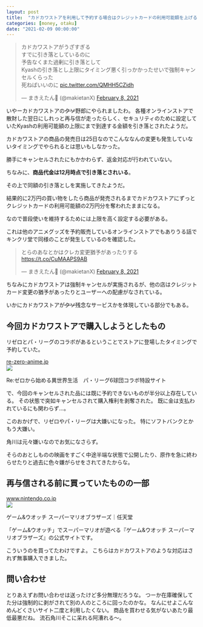 ```yaml
---
layout: post
title:  "カドカワストアを利用して予約する場合はクレジットカードの利用可能額を上げる必要がある"
categories: [money, otaku]
date: "2021-02-09 00:00:00"
---
```


<blockquote class="twitter-tweet tw-align-center"><p lang="ja" dir="ltr">カドカワストアがうざすぎる<br>すでに引き落としているのに<br>予告なくまた過剰に引き落として<br>Kyashの引き落とし上限にタイミング悪く引っかかったせいで強制キャンセルくらった<br>死ねばいいのに <a href="https://t.co/QMHH5CZidh">pic.twitter.com/QMHH5CZidh</a></p>&mdash; まきえたん🥦 (@makietanX) <a href="https://twitter.com/makietanX/status/1358852123513950210?ref_src=twsrc%5Etfw">February 8, 2021</a></blockquote> <script async src="https://platform.twitter.com/widgets.js" charset="utf-8"></script>

いやーカドカワストアの~~クソ~~野郎にやられましたわ。
各種オンラインストアで散財した翌日にしれっと再与信が走ったらしく、セキュリティのために設定していたKyashの利用可能額の上限にまで到達する金額を引き落とされたようだ。

カドカワストアの商品の発売日は25日なのでこんななんの変更も発生していないタイミングでやられるとは思いもしなかった。

勝手にキャンセルされたにもかかわらず、返金対応が行われていない。

ちなみに、**商品代金は12月時点で引き落とされいる**。

その上で同額の引き落としを実施してきたようだ。

結果的に2万円の買い物をしたら商品が発売されるまでカドカワストアにずっとクレジットカードの利用可能額の2万円分を奪われたままになる。

なので普段使いを維持するためには上限を高く設定する必要がある。

これは他のアニメグッズを予約販売しているオンラインストアでもありうる話でキンクリ堂で同様のことが発生しているのを確認した。

<blockquote class="twitter-tweet tw-align-center"><p lang="ja" dir="ltr">とらのあなとかはクレカ変更猶予があったりする<a href="https://t.co/CuMAAPS9AB">https://t.co/CuMAAPS9AB</a></p>&mdash; まきえたん🥦 (@makietanX) <a href="https://twitter.com/makietanX/status/1358866755842547712?ref_src=twsrc%5Etfw">February 8, 2021</a></blockquote> <script async src="https://platform.twitter.com/widgets.js" charset="utf-8"></script>

ちなみにカドカワストアは強制キャンセルが実施されるが、他の店はクレジットカード変更の猶予があったりとユーザーへの配慮がなされている。

いかにカドカワストアが~~クソ~~残念なサービスかを体現している部分でもある。

## 今回カドカワストアで購入しようとしたもの

リゼロとパ・リーグのコラボがあるということでストアに登場したタイミングで予約していた。


<div class="card">
  <a href="http://re-zero-anime.jp/pl/"></a>
  <div class="card__header">
    <a href="http://re-zero-anime.jp/pl/">re-zero-anime.jp</a>
  </div>
  <div class="card__image">
    <img src="./apple-touch-icon-180x180.png">
  </div>
  <div class="card__title">
    <p>Re:ゼロから始める異世界生活　パ・リーグ6球団コラボ特設サイト</p>
  </div>
  <div class="card__description">
    <p></p>
  </div>
</div>


で、今回のキャンセルされた品には既に予約できないものが半分以上存在している。
その状態で突如キャンセルされて購入権利を剥奪された。
既に金は支払われているにも関わらず...。

このおかげで、リゼロやパ・リーグは大嫌いになった。
特にソフトバンクとかもう大嫌い。

角川は元々嫌いなのでお気になさらず。

そらのおとしものの映画をすごく中途半端な状態で公開したり、原作を急に終わらせたりと過去に色々嫌がらせをされてきたからな。

## 再与信される前に買っていたものの一部


<div class="card">
  <a href="https://www.nintendo.co.jp/hardware/gamewatch/index.html"></a>
  <div class="card__header">
    <a href="https://www.nintendo.co.jp/hardware/gamewatch/index.html">www.nintendo.co.jp</a>
  </div>
  <div class="card__image">
    <img src="https://www.nintendo.co.jp/hardware/gamewatch/sns.png">
  </div>
  <div class="card__title">
    <p>ゲーム&ウオッチ スーパーマリオブラザーズ｜任天堂</p>
  </div>
  <div class="card__description">
    <p>「ゲーム&ウオッチ」でスーパーマリオが遊べる『ゲーム&ウオッチ スーパーマリオブラザーズ』の公式サイトです。</p>
  </div>
</div>


こういうのを買ってたわけですよ。
こちらはカドカワストアのような対応はされず無事購入できました。

## 問い合わせ

とりあえずお問い合わせは送ったけど多分無理だろうな。
つーか在庫確保してた分は強制的に剥がされて別の人のところに回ったのかな。
なんにせよこんなめんどくさいサイト二度と利用したくない。
商品を買わせる気がないあたり最低最悪だね。
流石角川そこに呆れる阿漕れる〜。

